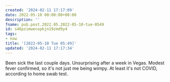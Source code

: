 ```yaml
---
created: '2024-02-11 17:17:09'
date: 2022-05-10 00:00:00+00:00
description: ''
fname: pub.post.2022.05.2022-05-10-tue-0549
id: s46pzimwecopkjn19zmd9y4
tags:
- now
title: '[2022-05-10 Tue 05:49]'
updated: '2024-02-11 17:17:34'
---
```


Been sick the last couple days. Unsurprising after a week in Vegas. Modest fever confirmed, so it's not just me being wimpy. At least it's not COVID, according to home swab test.